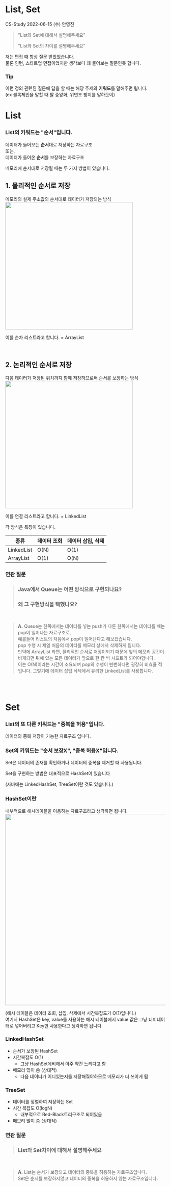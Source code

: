 # List, Set

CS-Study 2022-06-15 (수) 안영진

> "List와 Set에 대해서 설명해주세요"
>
> "List와 Set의 차이를 설명해주세요"

저는 면접 때 항상 질문 받았었습니다. <br/>
물론 인턴, 스타트업 면접이었지만 생각보다 꽤 물어보는 질문인듯 합니다.

### Tip

이런 정의 관련된 질문에 답을 할 때는 해당 주제의 **키워드**를 말해주면 됩니다. <br>
(ex 블록체인을 말할 때 탈 중앙화, 위변조 방지를 말하듯이)

# List

### List의 키워드는 "순서"입니다.

데이터가 들어오는 **순서**대로 저장하는 자료구조 <br/>
또는, <br/>
데이터가 들어온 **순서**를 보장하는 자료구조

메모리에 순서대로 저장될 때는 두 가지 방법이 있습니다.

## 1. 물리적인 순서로 저장

메모리의 실제 주소값의 순서대로 데이터가 저장되는 방식
<br>
<img src="https://user-images.githubusercontent.com/31895069/173627939-0e4e306c-8c90-43f8-b4db-386f92499e15.png" width="400">

이를 순차 리스트라고 합니다. = ArrayList

<br>

## 2. 논리적인 순서로 저장

다음 데이터가 저장된 위치까지 함께 저장하므로써 순서를 보장하는 방식
<br>
<img src="https://user-images.githubusercontent.com/31895069/173628072-3376f953-65d9-4a75-845c-f077f37b4d06.png" width="400">

이를 연결 리스트라고 합니다. = LinkedList

각 방식은 특징이 있습니다.

| 종류       | 데이터 조회 | 데이터 삽입, 삭제 |
| ---------- | ----------- | ----------------- |
| LinkedList | O(N)        | O(1)              |
| ArrayList  | O(1)        | O(N)              |

### 연관 질문

> ### Java에서 Queue는 어떤 방식으로 구현되나요?
>
> ### 왜 그 구현방식을 택했나요?

<br>

> **A.** Queue는 한쪽에서는 데이터를 넣는 push가 다른 한쪽에서는 데이터를 빼는 pop이 일어나는 자료구조로, <br>
> 예를들어 리스트의 처음에서 pop이 일어난다고 해보겠습니다. <br>
> pop 수행 시 제일 처음의 데이터를 메모리 상에서 삭제하게 됩니다. <br> 만약에 ArrayList 라면, 물리적인 순서로 저장이되기 때문에 앞의 메모리 공간이 비게되면 뒤에 있는 모든 데이터가 앞으로 한 칸 씩 시프트가 되어야합니다. <br> 이는 O(N)이라는 시간이 소요되며 pop의 수행이 빈번하다면 굉장히 비효율 적입니다. 그렇기에 데이터 삽입 삭제에서 유리한 LinkedList를 사용합니다.

<br>
<br>

# Set

### List의 또 다른 키워드는 "중복을 허용"입니다.

데이터의 중복 저장이 가능한 자료구조 입니다.

### Set의 키워드는 "순서 보장X", "중복 허용X"입니다.

Set은 데이터의 존재를 확인하거나 데이터의 중복을 제거할 때 사용됩니다.

Set을 구현하는 방법은 대표적으로 HashSet이 있습니다

(자바에는 LinkedHashSet, TreeSet이란 것도 있습니다.)

### HashSet이란

내부적으로 해시테이블을 이용하는 자료구조라고 생각하면 됩니다.
<img src="https://user-images.githubusercontent.com/31895069/173632008-1e077a1c-7488-4e41-9aca-a4f64bf98790.png" width="600">

(해시 테이블은 데이터 조회, 삽입, 삭제에서 시간복잡도가 O(1)입니다.) <br>
여기서 HashSet은 key, value를 사용하는 해시 테이블에서 value 값은 그냥 더미데이터로 넣어버리고 Key만 사용한다고 생각하면 됩니다.

### LinkedHashSet

- 순서가 보장된 HashSet
- 시간복잡도 O(1)
  - 그냥 HashSet에비해서 아주 약간 느리다고 함
- 메모리 많이 씀 (상대적)
  - 다음 데이터가 어디있는지를 저장해줘야하므로 메모리가 더 쓰이게 됨

### TreeSet

- 데이터를 정렬하여 저장하는 Set
- 시간 복잡도 O(logN)
  - 내부적으로 Red-Black트리구조로 되어있음
- 메모리 많이 씀 (상대적)

### 연관 질문

> ### List와 Set차이에 대해서 설명해주세요

 <br>

> **A.** List는 순서가 보장되고 데이터의 중복을 허용하는 자료구조입니다. <br>
> Set은 순서를 보장하지않고 데이터의 중복을 허용하지 않는 자료구조입니다.
